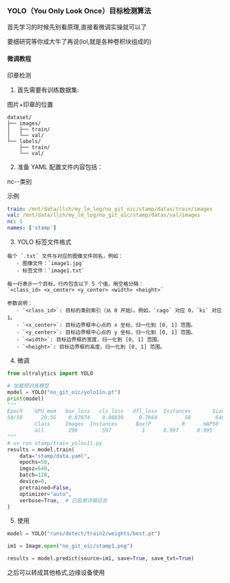 ### YOLO（You Only Look Once）目标检测算法

首先学习的时候先别看原理,直接看微调实操就可以了

要细研究等你成大牛了再说(lol,就是各种卷积块组成的)

#### 微调教程

印章检测

1. 首先需要有训练数据集:

图片+印章的位置
```目录
dataset/
├── images/
│   ├── train/
│   └── val/
└── labels/
    ├── train/
    └── val/
 ```   

2. 准备 YAML 配置文件内容包括：
   
nc--类别

示例
```yaml
train: /mnt/data/llch/my_lm_log/no_git_oic/stamp/datas/train/images
val: /mnt/data/llch/my_lm_log/no_git_oic/stamp/datas/val/images
nc: 1
names: ['stamp']
```

3. YOLO 标签文件格式
```
每个 `.txt` 文件与对应的图像文件同名，例如：
   - 图像文件：`image1.jpg`
   - 标签文件：`image1.txt`

每一行表示一个目标，行内包含以下 5 个值，用空格分隔：
`<class_id> <x_center> <y_center> <width> <height>`

参数说明：
   - `<class_id>`: 目标的类别索引（从 0 开始）。例如，`cago` 对应 0，`ki` 对应 1。
   - `<x_center>`: 目标边界框中心点的 x 坐标，归一化到 [0, 1] 范围。
   - `<y_center>`: 目标边界框中心点的 y 坐标，归一化到 [0, 1] 范围。
   - `<width>`: 目标边界框的宽度，归一化到 [0, 1] 范围。
   - `<height>`: 目标边界框的高度，归一化到 [0, 1] 范围。
```

4. 微调

```python
from ultralytics import YOLO

# 加载预训练模型
model = YOLO("no_git_oic/yolo11n.pt")
print(model)
"""
Epoch    GPU_mem   box_loss   cls_loss   dfl_loss  Instances       Size
50/50      20.5G    0.07874    0.08839     0.7664         58        640: 100%|██████████| 24/24 [00:08<00:00,  2.86it/s]
         Class     Images  Instances      Box(P          R      mAP50  mAP50-95): 100%|██████████| 2/2 [00:00<00:00,  2.17it/s]
         all        298        597          1      0.997      0.995      0.995
"""
# uv run stamp/train_yolov11.py
results = model.train(
    data="stamp/data.yaml",
    epochs=50,
    imgsz=640,
    batch=128,
    device=0,
    pretrained=False,
    optimizer="auto",
    verbose=True,  # 已启用详细日志
)
```

5. 使用
   
```python
model = YOLO("runs/detect/train2/weights/best.pt")

im1 = Image.open("no_git_oic/stamp1.png")

results = model.predict(source=im1, save=True, save_txt=True)
```

之后可以转成其他格式,边缘设备使用
